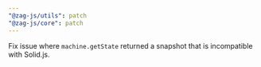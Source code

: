 ```yaml
---
"@zag-js/utils": patch
"@zag-js/core": patch
---
```


Fix issue where `machine.getState` returned a snapshot that is incompatible with Solid.js.
